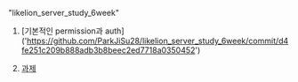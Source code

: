 ﻿"likelion_server_study_6week" 1. [기본적인 permission과 auth] ('https://github.com/ParkJiSu28/likelion_server_study_6week/commit/d4fe251c209b888adb3b8beec2ed7718a0350452')2. [과제]('https://github.com/ParkJiSu28/likelion_server_study_6week/commit/c88839cfe8a1ec4477c8f63880c4488dfa83ab02')